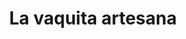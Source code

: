 ---
title: "La vaquita artesana"
url: /colonia-del-sacramento/la-vaquita-artesana/
shop: Andenken
---